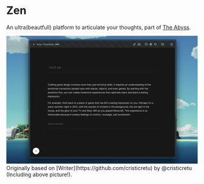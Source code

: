 # Zen

An ultra(beautfull) platform to articulate your thoughts, part of [The Abyss](https://theabyss.ink). 

<img width="1174" alt="image" src="sidenote.png">
Originally based on [Writer](https://github.com/cristicretu) by @cristicretu (Including above picture!).
